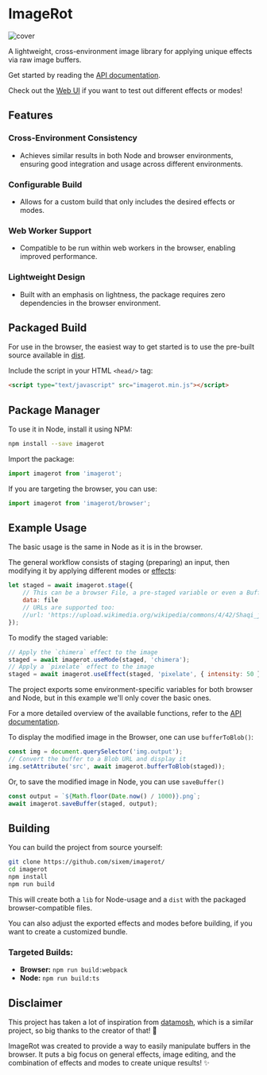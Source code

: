 # ImageRot
![cover](https://github.com/sixem/imagerot/assets/2825338/9c1901d4-76e1-44d4-9053-aa3ac044acdc)

A lightweight, cross-environment image library for applying unique effects via raw image buffers.

Get started by reading the [API documentation](API.md).

Check out the [Web UI](https://five.sh/imagerot/) if you want to test out different effects or modes!

## Features
### Cross-Environment Consistency
* Achieves similar results in both Node and browser environments, ensuring good integration and usage across different environments.

### Configurable Build
* Allows for a custom build that only includes the desired effects or modes.

### Web Worker Support
* Compatible to be run within web workers in the browser, enabling improved performance.

### Lightweight Design
* Built with an emphasis on lightness, the package requires zero dependencies in the browser environment.

## Packaged Build
For use in the browser, the easiest way to get started is to use the pre-built source available in [dist](/dist/).

Include the script in your HTML `<head/>` tag:
```html
<script type="text/javascript" src="imagerot.min.js"></script>
```

## Package Manager
To use it in Node, install it using NPM:
```bash
npm install --save imagerot
```

Import the package:
```js
import imagerot from 'imagerot';
```

If you are targeting the browser, you can use:
```js
import imagerot from 'imagerot/browser';
```

## Example Usage
The basic usage is the same in Node as it is in the browser.

The general workflow consists of staging (preparing) an input, then modifying it by applying different modes or [effects](/EFFECTS.md):
```js
let staged = await imagerot.stage({
    // This can be a browser File, a pre-staged variable or even a Buffer returned from `fs`
    data: file
    // URLs are supported too:
    //url: 'https://upload.wikimedia.org/wikipedia/commons/4/42/Shaqi_jrvej.jpg'
});
```
To modify the staged variable:
```js
// Apply the `chimera` effect to the image
staged = await imagerot.useMode(staged, 'chimera');
// Apply a `pixelate` effect to the image
staged = await imagerot.useEffect(staged, 'pixelate', { intensity: 50 });
```
The project exports some environment-specific variables for both browser and Node, but in this example we'll only cover the basic ones.

For a more detailed overview of the available functions, refer to the [API documentation](API.md).

To display the modified image in the Browser, one can use `bufferToBlob()`:
```js
const img = document.querySelector('img.output');
// Convert the buffer to a Blob URL and display it
img.setAttribute('src', await imagerot.bufferToBlob(staged));
```

Or, to save the modified image in Node, you can use `saveBuffer()`
```js
const output = `${Math.floor(Date.now() / 1000)}.png`;
await imagerot.saveBuffer(staged, output);
```

## Building
You can build the project from source yourself:
```bash
git clone https://github.com/sixem/imagerot/
cd imagerot
npm install
npm run build
```
This will create both a `lib` for Node-usage and a `dist` with the packaged browser-compatible files.

You can also adjust the exported effects and modes before building, if you want to create a customized bundle.

### Targeted Builds:
* **Browser:** `npm run build:webpack`
* **Node:** `npm run build:ts`

## Disclaimer
This project has taken a lot of inspiration from [datamosh](https://github.com/Datamosh-js/datamosh), which is a similar project, so big thanks to the creator of that! 💖

ImageRot was created to provide a way to easily manipulate buffers in the browser. It puts a big focus on general effects, image editing, and the combination of effects and modes to create unique results! :sparkles:

